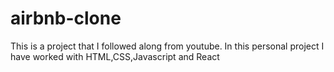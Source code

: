 # airbnb-clone
This is a project that I followed along from youtube. In this personal project I have worked with HTML,CSS,Javascript and React
